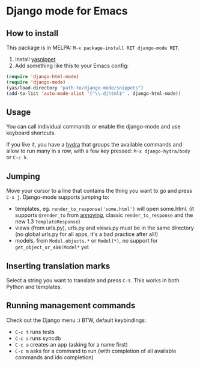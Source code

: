 # Django mode for Emacs

## How to install

This package is in MELPA: `M-x package-install RET django-mode RET`.

1. Install [yasnippet](http://code.google.com/p/yasnippet/)
2. Add something like this to your Emacs config:

```lisp
(require 'django-html-mode)
(require 'django-mode)
(yas/load-directory "path-to/django-mode/snippets")
(add-to-list 'auto-mode-alist '("\\.djhtml$" . django-html-mode))
```

## Usage
You can call individual commands or enable the django-mode and use keyboard shortcuts.

If you like it, you have a [hydra](https://github.com/abo-abo/hydra/)
that groups the available commands and allow to run many in a row,
with a few key pressed: `M-x django-hydra/body` or `C-c h`.

## Jumping
Move your cursor to a line that contains the thing you want to go and press `C-x j`.
Django-mode supports jumping to:

- templates, eg. `render_to_response('some.html')` will open some.html. (it supports `@render_to` from [annoying](http://bitbucket.org/offline/django-annoying), classic `render_to_response` and the new 1.3 `TemplateResponse`)
- views (from urls.py), urls.py and views.py must be in the same directory (no global urls.py for all apps, it's a bad practice after all!)
- models, from `Model.objects.*` or `Model(*)`, no support for `get_object_or_404(Model*` yet

## Inserting translation marks
Select a string you want to translate and press `C-t`. This works in both Python and templates.

## Running management commands
Check out the Django menu :)
BTW, default keybindings:

- `C-c t` runs tests
- `C-c s` runs syncdb
- `C-c a` creates an app (asking for a name first)
- `C-c m` asks for a command to run (with completion of all available commands and ido completion)

